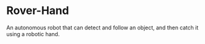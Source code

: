 # Rover-Hand
An autonomous robot that can detect and follow an object, and then catch it using a robotic hand.
